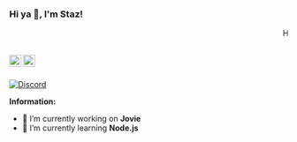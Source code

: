 ### Hi ya 👋, I'm Staz!

<marquee behavior="scroll" scrollamount="15" onmouseover="this.stop()" onmouseout="this.start()">Hey there i'm Staz</marquee>


<br/>
<a href="https://discord.com/users/1238776033021526097" target="_blank" >
    <img align ="left" alt="Staz Discord" width="22px" src ="https://cdn.jsdelivr.net/npm/simple-icons@v3/icons/discord.svg" />
  </a>
  <a href="https://github.com/Staz212" target="_blank">
    <img align ="left" alt="Staz Github " width="22px" src ="https://cdn.jsdelivr.net/npm/simple-icons@v3/icons/github.svg" />
  </a>

![]()

<br/>

<!-- ![Discord](https://discord.c99.nl/widget/theme-1/1238776033021526097.png) -->
<a href="https://discord.com/users/1238776033021526097">
<img src="https://discord.c99.nl/widget/theme-1/1238776033021526097.png" alt="Discord"/>
</a>


 **Information:**

- 🔭 I’m currently working on  **Jovie**
- 🌱 I’m currently learning  **Node.js**

